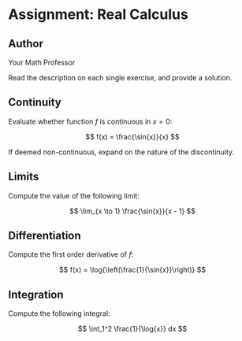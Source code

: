 # Assignment: Real Calculus

## Author
Your Math Professor

Read the description on each single exercise, and provide a solution.

## Continuity
Evaluate whether function $f$ is continuous in $x = 0$:

$$
f(x) = \frac{\sin{x}}{x}
$$

If deemed non-continuous, expand on the nature of the discontinuity.

## Limits
Compute the value of the following limit:

$$
\lim_{x \to 1} \frac{\sin{x}}{x - 1}
$$

## Differentiation
Compute the first order derivative of $f$:

$$
f(x) = \log{\left(\frac{1}{\sin{x}}\right)}
$$

## Integration
Compute the following integral:

$$
\int_1^2 \frac{1}{\log{x}} dx
$$
